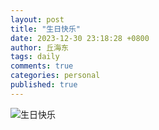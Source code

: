 ```yaml
---
layout: post
title: "生日快乐"
date: 2023-12-30 23:18:28 +0800
author: 丘海东 
tags: daily
comments: true
categories: personal
published: true
---
```

![生日快乐](https://wx1.sinaimg.cn/large/780bc50fgy1hlc80rjamaj237q4n2qv6.jpg)
